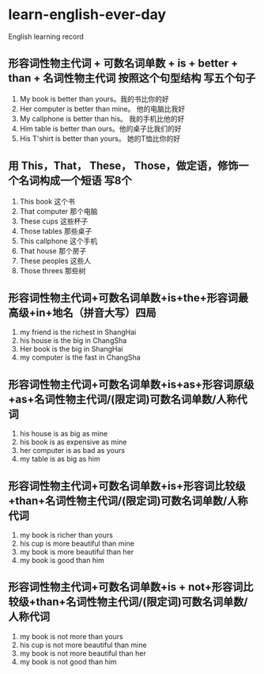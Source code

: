 # learn-english-ever-day

English learning record

## 形容词性物主代词 + 可数名词单数 + is + better + than + 名词性物主代词 按照这个句型结构 写五个句子

1. My book is better than yours。我的书比你的好
2. Her computer is better than mine。 他的电脑比我好
3. My callphone is better than his。 我的手机比他的好
4. Him table is better than ours。他的桌子比我们的好
5. His T'shirt is better than yours。 她的T恤比你的好

## 用 This，That， These， Those，做定语，修饰一个名词构成一个短语 写8个

1. This book 这个书
2. That computer 那个电脑
3. These cups 这些杯子
4. Those tables 那些桌子
5. This callphone 这个手机
6. That house 那个房子
7. These peoples 这些人
8. Those threes 那些树

## 形容词性物主代词+可数名词单数+is+the+形容词最高级+in+地名（拼音大写）四局

1. my friend is the richest in ShangHai
2. his house is the big in ChangSha
3. Her book is the big in ShangHai
4. my computer is the fast in ChangSha

## 形容词性物主代词+可数名词单数+is+as+形容词原级+as+名词性物主代词/(限定词)可数名词单数/人称代词

1. his house is as big as mine
2. his book is as expensive as mine
3. her computer is as bad as yours
4. my table is as big as him

## 形容词性物主代词+可数名词单数+is+形容词比较级+than+名词性物主代词/(限定词)可数名词单数/人称代词

1. my book is richer than yours
2. his cup is more beautiful than mine
3. my book is more beautiful than her
4. my book is good than him

## 形容词性物主代词+可数名词单数+is + not+形容词比较级+than+名词性物主代词/(限定词)可数名词单数/人称代词

1. my book is not more than yours
2. his cup is not more beautiful than mine
3. my book is not more beautiful than her
4. my book is not good than him
